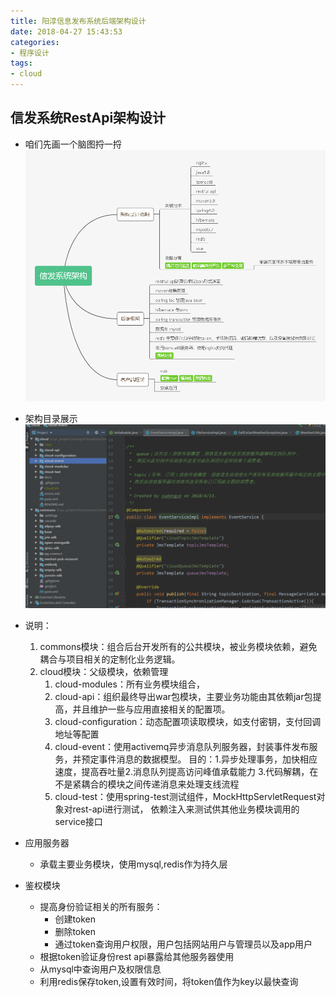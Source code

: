 ```yaml
---
title: 阳淳信息发布系统后端架构设计
date: 2018-04-27 15:43:53
categories: 
- 程序设计
tags:
- cloud
---
```


##  信发系统RestApi架构设计

*   咱们先画一个脑图捋一捋
![信息发布架构说明](../../images/aihotel/08信发架构.png)
*   架构目录展示
![项目目录结构](../../images/aihotel/项目目录结构.png)

*   说明：
    1.  commons模块：组合后台开发所有的公共模块，被业务模块依赖，避免耦合与项目相关的定制化业务逻辑。
    2.  cloud模块：父级模块，依赖管理
        1.  cloud-modules：所有业务模块组合，
        2.  cloud-api：组织最终导出war包模块，主要业务功能由其依赖jar包提高，并且维护一些与应用直接相关的配置项。
        3.  cloud-configuration：动态配置项读取模块，如支付密钥，支付回调地址等配置
        4.  cloud-event：使用activemq异步消息队列服务器，封装事件发布服务，并预定事件消息的数据模型。
            目的：1.异步处理事务，加快相应速度，提高吞吐量2.消息队列提高访问峰值承载能力
        3.代码解耦，在不是紧耦合的模块之间传递消息来处理支线流程
        5.  cloud-test：使用spring-test测试组件，MockHttpServletRequest对象对rest-api进行测试，
        依赖注入来测试供其他业务模块调用的service接口
*   应用服务器
    *   承载主要业务模块，使用mysql,redis作为持久层
*   鉴权模块
    *   提高身份验证相关的所有服务：
        *   创建token
        *   删除token
        *   通过token查询用户权限，用户包括网站用户与管理员以及app用户
    *   根据token验证身份rest api暴露给其他服务器使用
    *   从mysql中查询用户及权限信息
    *   利用redis保存token,设置有效时间，将token值作为key以最快查询
    
